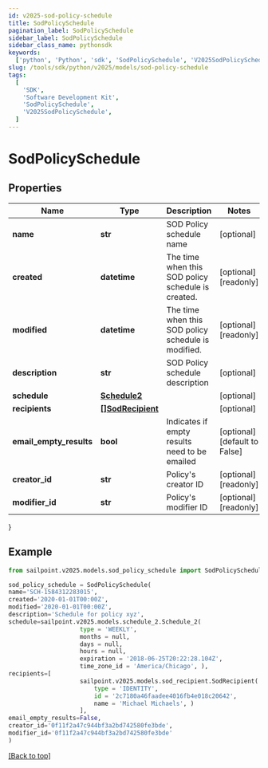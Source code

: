 ```yaml
---
id: v2025-sod-policy-schedule
title: SodPolicySchedule
pagination_label: SodPolicySchedule
sidebar_label: SodPolicySchedule
sidebar_class_name: pythonsdk
keywords:
  ['python', 'Python', 'sdk', 'SodPolicySchedule', 'V2025SodPolicySchedule']
slug: /tools/sdk/python/v2025/models/sod-policy-schedule
tags:
  [
    'SDK',
    'Software Development Kit',
    'SodPolicySchedule',
    'V2025SodPolicySchedule',
  ]
---
```


# SodPolicySchedule

## Properties

| Name | Type | Description | Notes |
| --- | --- | --- | --- |
| **name** | **str** | SOD Policy schedule name | [optional] |
| **created** | **datetime** | The time when this SOD policy schedule is created. | [optional] [readonly] |
| **modified** | **datetime** | The time when this SOD policy schedule is modified. | [optional] [readonly] |
| **description** | **str** | SOD Policy schedule description | [optional] |
| **schedule** | [**Schedule2**](schedule2) |  | [optional] |
| **recipients** | [**[]SodRecipient**](sod-recipient) |  | [optional] |
| **email_empty_results** | **bool** | Indicates if empty results need to be emailed | [optional] [default to False] |
| **creator_id** | **str** | Policy's creator ID | [optional] [readonly] |
| **modifier_id** | **str** | Policy's modifier ID | [optional] [readonly] |

}

## Example

```python
from sailpoint.v2025.models.sod_policy_schedule import SodPolicySchedule

sod_policy_schedule = SodPolicySchedule(
name='SCH-1584312283015',
created='2020-01-01T00:00Z',
modified='2020-01-01T00:00Z',
description='Schedule for policy xyz',
schedule=sailpoint.v2025.models.schedule_2.Schedule_2(
                    type = 'WEEKLY',
                    months = null,
                    days = null,
                    hours = null,
                    expiration = '2018-06-25T20:22:28.104Z',
                    time_zone_id = 'America/Chicago', ),
recipients=[
                    sailpoint.v2025.models.sod_recipient.SodRecipient(
                        type = 'IDENTITY',
                        id = '2c7180a46faadee4016fb4e018c20642',
                        name = 'Michael Michaels', )
                    ],
email_empty_results=False,
creator_id='0f11f2a47c944bf3a2bd742580fe3bde',
modifier_id='0f11f2a47c944bf3a2bd742580fe3bde'
)

```

[[Back to top]](#)
